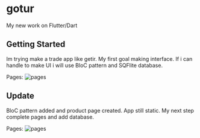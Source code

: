 # gotur

My new work on Flutter/Dart

## Getting Started

Im trying make a trade app like getir.
My first goal making interface.
If i can handle to make UI i will use BloC pattern and SQFlite database.

Pages:
![pages](https://i.hizliresim.com/anaf61t.png)


##
## Update

BloC pattern added and product page created.
App still static. My next step complete pages and add database.

Pages:
![pages](https://i.hizliresim.com/ouvd5ha.png)
